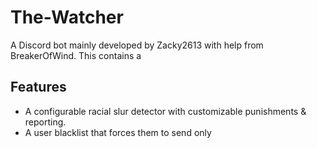 # The-Watcher

A Discord bot mainly developed by Zacky2613 with help from BreakerOfWind.
This contains a 

## Features
- A configurable racial slur detector with customizable punishments & reporting.
- A user blacklist that forces them to send only 

